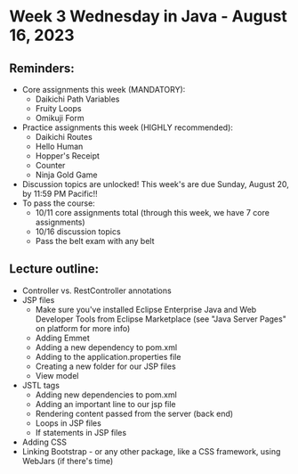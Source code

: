 # Week 3 Wednesday in Java - August 16, 2023

## Reminders:
- Core assignments this week (MANDATORY):
    - Daikichi Path Variables
    - Fruity Loops
    - Omikuji Form
- Practice assignments this week (HIGHLY recommended):
    - Daikichi Routes
    - Hello Human
    - Hopper's Receipt
    - Counter
    - Ninja Gold Game
- Discussion topics are unlocked!  This week's are due Sunday, August 20, by 11:59 PM Pacific!!
- To pass the course:
    - 10/11 core assignments total (through this week, we have 7 core assignments)
    - 10/16 discussion topics
    - Pass the belt exam with any belt

## Lecture outline:
- Controller vs. RestController annotations
- JSP files
    - Make sure you've installed Eclipse Enterprise Java and Web Developer Tools from Eclipse Marketplace (see "Java Server Pages" on platform for more info)
    - Adding Emmet
    - Adding a new dependency to pom.xml
    - Adding to the application.properties file
    - Creating a new folder for our JSP files
    - View model
- JSTL tags
    - Adding new dependencies to pom.xml
    - Adding an important line to our jsp file
    - Rendering content passed from the server (back end)
    - Loops in JSP files
    - If statements in JSP files
- Adding CSS
- Linking Bootstrap - or any other package, like a CSS framework, using WebJars (if there's time)